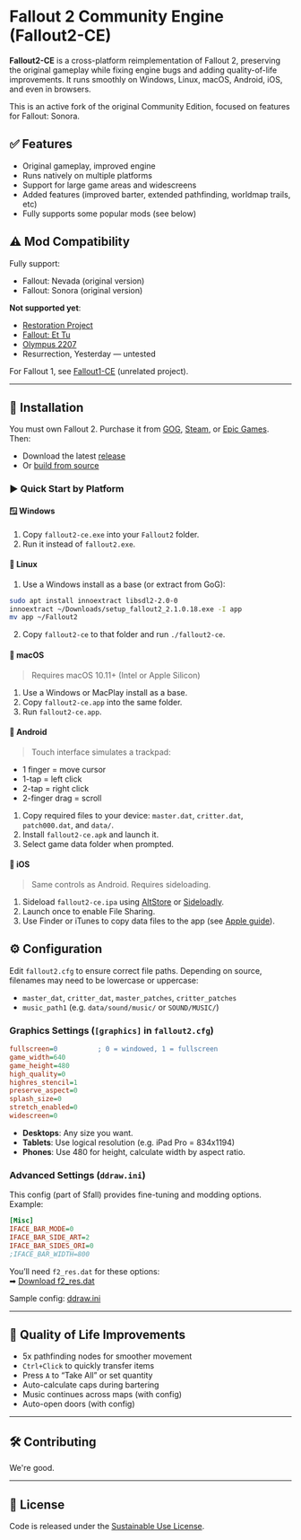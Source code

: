 # Fallout 2 Community Engine (Fallout2-CE)

**Fallout2-CE** is a cross-platform reimplementation of Fallout 2, preserving the original gameplay while fixing engine bugs and adding quality-of-life improvements. It runs smoothly on Windows, Linux, macOS, Android, iOS, and even in browsers.

This is an active fork of the original Community Edition, focused on features for Fallout: Sonora.

## ✅ Features

- Original gameplay, improved engine
- Runs natively on multiple platforms
- Support for large game areas and widescreens
- Added features (improved barter, extended pathfinding, worldmap trails, etc)
- Fully supports some popular mods (see below)

## ⚠️ Mod Compatibility

Fully support:
- Fallout: Nevada (original version)
- Fallout: Sonora (original version)

**Not supported yet**:
- [Restoration Project](https://github.com/BGforgeNet/Fallout2_Restoration_Project)
- [Fallout: Et Tu](https://github.com/rotators/Fo1in2)
- [Olympus 2207](https://olympus2207.com)
- Resurrection, Yesterday — untested

For Fallout 1, see [Fallout1-CE](https://github.com/alexbatalov/fallout1-ce) (unrelated project).

---

## 💾 Installation

You must own Fallout 2. Purchase it from [GOG](https://www.gog.com/game/fallout_2), [Steam](https://store.steampowered.com/app/38410), or [Epic Games](https://store.epicgames.com/p/fallout-2). Then:

- Download the latest [release](https://github.com/fallout2-ce/fallout2-ce/releases)
- Or [build from source](https://github.com/fallout2-ce/fallout2-ce#building)

### ▶️ Quick Start by Platform

#### 🪟 Windows

1. Copy `fallout2-ce.exe` into your `Fallout2` folder.
2. Run it instead of `fallout2.exe`.

#### 🐧 Linux

1. Use a Windows install as a base (or extract from GoG):

```bash
sudo apt install innoextract libsdl2-2.0-0
innoextract ~/Downloads/setup_fallout2_2.1.0.18.exe -I app
mv app ~/Fallout2
```

2. Copy `fallout2-ce` to that folder and run `./fallout2-ce`.

#### 🍎 macOS

> Requires macOS 10.11+ (Intel or Apple Silicon)

1. Use a Windows or MacPlay install as a base.
2. Copy `fallout2-ce.app` into the same folder.
3. Run `fallout2-ce.app`.

#### 🤖 Android

> Touch interface simulates a trackpad:
- 1 finger = move cursor
- 1-tap = left click
- 2-tap = right click
- 2-finger drag = scroll

1. Copy required files to your device: `master.dat`, `critter.dat`, `patch000.dat`, and `data/`.
2. Install `fallout2-ce.apk` and launch it.
3. Select game data folder when prompted.

#### 🍏 iOS

> Same controls as Android. Requires sideloading.

1. Sideload `fallout2-ce.ipa` using [AltStore](https://altstore.io/) or [Sideloadly](https://sideloadly.io/).
2. Launch once to enable File Sharing.
3. Use Finder or iTunes to copy data files to the app (see [Apple guide](https://support.apple.com/HT210598)).

## ⚙️ Configuration

Edit `fallout2.cfg` to ensure correct file paths. Depending on source, filenames may need to be lowercase or uppercase:

- `master_dat`, `critter_dat`, `master_patches`, `critter_patches`
- `music_path1` (e.g. `data/sound/music/` or `SOUND/MUSIC/`)

### Graphics Settings (`[graphics]` in `fallout2.cfg`)

```ini
fullscreen=0          ; 0 = windowed, 1 = fullscreen
game_width=640
game_height=480
high_quality=0        
highres_stencil=1     
preserve_aspect=0
splash_size=0
stretch_enabled=0
widescreen=0
```

- **Desktops**: Any size you want.
- **Tablets**: Use logical resolution (e.g. iPad Pro = 834x1194)
- **Phones**: Use 480 for height, calculate width by aspect ratio.

### Advanced Settings (`ddraw.ini`)

This config (part of Sfall) provides fine-tuning and modding options. Example:

```ini
[Misc]
IFACE_BAR_MODE=0
IFACE_BAR_SIDE_ART=2
IFACE_BAR_SIDES_ORI=0
;IFACE_BAR_WIDTH=800
```

You’ll need `f2_res.dat` for these options:  
➡ [Download f2_res.dat](https://github.com/fallout2-ce/fallout2-ce/raw/refs/heads/mainmenu/files/f2_res.dat)

Sample config: [ddraw.ini](https://raw.githubusercontent.com/fallout2-ce/fallout2-ce/refs/heads/main/files/ddraw.ini)

---

## 🚀 Quality of Life Improvements

- 5x pathfinding nodes for smoother movement
- `Ctrl+Click` to quickly transfer items
- Press `A` to “Take All” or set quantity
- Auto-calculate caps during bartering
- Music continues across maps (with config)
- Auto-open doors (with config)

---

## 🛠️ Contributing

We're good.

---

## 📜 License

Code is released under the [Sustainable Use License](LICENSE.md).
